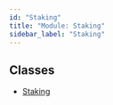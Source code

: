 ```yaml
---
id: "Staking"
title: "Module: Staking"
sidebar_label: "Staking"
---
```


## Classes

- [Staking](../../../../classes/API/Client/Staking/Staking.md)
